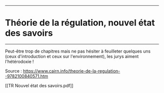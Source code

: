 ***
# Théorie de la régulation, nouvel état des savoirs
***
Peut-être trop de chapitres mais ne pas hésiter à feuilleter quelques uns (ceux d'introduction et ceux sur l'environnement), les jurys aiment l'hétérodoxie ! 

Source : https://www.cairn.info/theorie-de-la-regulation--9782100840571.htm

[[TR Nouvel état des savoirs.pdf]]
